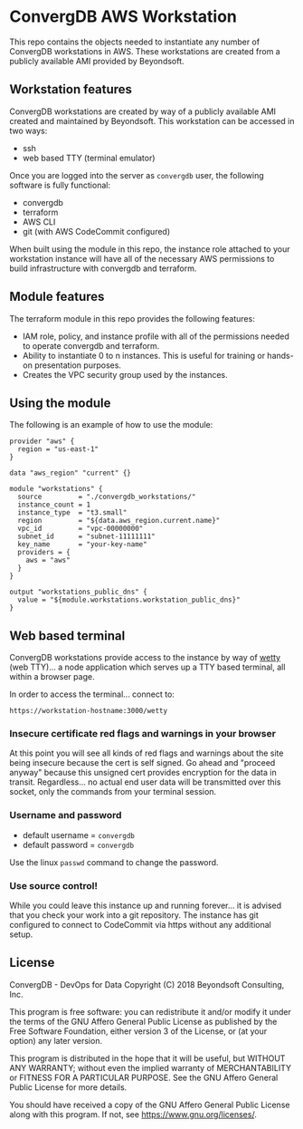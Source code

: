 # ConvergDB AWS Workstation

This repo contains the objects needed to instantiate any number of ConvergDB workstations in AWS. These workstations are created from a publicly available AMI provided by Beyondsoft.

## Workstation features

ConvergDB workstations are created by way of a publicly available AMI created and maintained by Beyondsoft. This workstation can be accessed in two ways:

* ssh
* web based TTY (terminal emulator)

Once you are logged into the server as `convergdb` user, the following software is fully functional:

* convergdb
* terraform
* AWS CLI
* git (with AWS CodeCommit configured)

When built using the module in this repo, the instance role attached to your workstation instance will have all of the necessary AWS permissions to build infrastructure with convergdb and terraform.

## Module features

The terraform module in this repo provides the following features:

* IAM role, policy, and instance profile with all of the permissions needed to operate convergdb and terraform.
* Ability to instantiate 0 to n instances. This is useful for training or hands-on presentation purposes.
* Creates the VPC security group used by the instances.

## Using the module

The following is an example of how to use the module:

```
provider "aws" {
  region = "us-east-1"
}

data "aws_region" "current" {}

module "workstations" {
  source         = "./convergdb_workstations/"
  instance_count = 1
  instance_type  = "t3.small"
  region         = "${data.aws_region.current.name}"
  vpc_id         = "vpc-00000000"
  subnet_id      = "subnet-11111111"
  key_name       = "your-key-name"
  providers = {
    aws = "aws"
  }
}

output "workstations_public_dns" {
  value = "${module.workstations.workstation_public_dns}"
}
```

## Web based terminal

ConvergDB workstations provide access to the instance by way of [wetty](https://github.com/krishnasrinivas/wetty) (web TTY)... a node application which serves up a TTY based terminal, all within a browser page.

In order to access the terminal... connect to:

```
https://workstation-hostname:3000/wetty
```

### Insecure certificate red flags and warnings in your browser

At this point you will see all kinds of red flags and warnings about the site being insecure because the cert is self signed. Go ahead and "proceed anyway" because this unsigned cert provides encryption for the data in transit. Regardless... no actual end user data will be transmitted over this socket, only the commands from your terminal session.

### Username and password

* default username = `convergdb`
* default password = `convergdb`

Use the linux `passwd` command to change the password.

### Use source control!

While you could leave this instance up and running forever... it is advised that you check your work into a git repository. The instance has git configured to connect to CodeCommit via https without any additional setup.

## License

ConvergDB - DevOps for Data
Copyright (C) 2018 Beyondsoft Consulting, Inc.

This program is free software: you can redistribute it and/or modify
it under the terms of the GNU Affero General Public License as
published by the Free Software Foundation, either version 3 of the
License, or (at your option) any later version.

This program is distributed in the hope that it will be useful,
but WITHOUT ANY WARRANTY; without even the implied warranty of
MERCHANTABILITY or FITNESS FOR A PARTICULAR PURPOSE.  See the
GNU Affero General Public License for more details.

You should have received a copy of the GNU Affero General Public License
along with this program.  If not, see <https://www.gnu.org/licenses/>.
